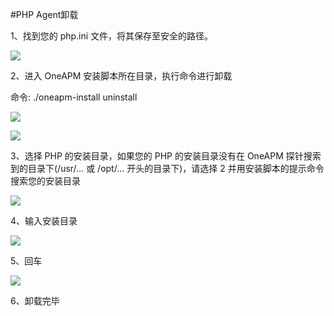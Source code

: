 #PHP Agent卸载 <br>

1、找到您的 php.ini 文件，将其保存至安全的路径。

![](https://oneapm.kf5.com/attachments/download/339137/00156567e979174521befa976bd2520)

2、进入 OneAPM 安装脚本所在目录，执行命令进行卸载

命令: ./oneapm-install uninstall

![](https://oneapm.kf5.com/attachments/download/274094/00156209621630054f1483dcfe73f46)

![](https://oneapm.kf5.com/attachments/download/274097/0015620963c7356d1f6ff463326b37c)

3、选择 PHP 的安装目录，如果您的 PHP 的安装目录没有在 OneAPM 探针搜索到的目录下(/usr/… 或 /opt/… 开头的目录下)，请选择 2 并用安装脚本的提示命令搜索您的安装目录

![](https://oneapm.kf5.com/attachments/download/274102/001562096a79484100f92d26acb8527)

4、输入安装目录

![](https://oneapm.kf5.com/attachments/download/274120/001562097476f4155e938847330dbec)

5、回车

![](https://oneapm.kf5.com/attachments/download/274110/001562097342dcf523b253cb804bad4)

6、卸载完毕
